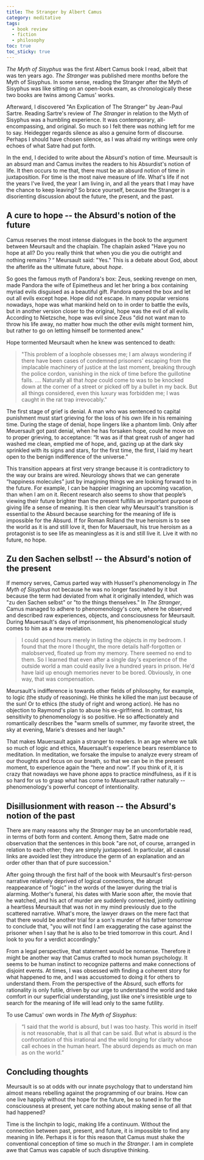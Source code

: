 ```yaml
---
title: The Stranger by Albert Camus
category: meditative
tags:
  - book review
  - fiction
  - philosophy
toc: true
toc_sticky: true
---
```


*The Myth of Sisyphus* was the first Albert Camus book I read, albeit that was ten years ago. *The Stranger* was published mere months before the Myth of Sisyphus. In some sense, reading the Stranger after the Myth of Sisyphus was like sitting on an open-book exam, as chronologically these two books are twins among Camus' works. 

Afterward, I discovered "An Explication of The Stranger" by Jean-Paul Sartre. Reading Sartre's review of *The Stranger* in relation to the Myth of Sisyphus was a humbling experience. It was contemporary, all-encompassing, and original. So much so I felt there was nothing left for me to say. Heidegger regards silence as also a genuine form of discourse. Perhaps I should have chosen silence, as I was afraid my writings were only echoes of what Satre had put forth. 

In the end, I decided to write about the Absurd's notion of time. Meursault is an absurd man and Camus invites the readers to his Absurdist's notion of life. It then occurs to me that, there must be an absurd notion of time in juxtaposition. For time is the most naive measure of life. What's life if not the years I've lived, the year I am living in, and all the years that I may have the chance to keep leaving? So brace yourself, because the Stranger is a disorienting discussion about the future, the present, and the past. 

## A cure to hope -- the Absurd's notion of the future

Camus reserves the most intense dialogues in the book to the argument between Meursault and the chaplain. The chaplain asked "Have you no hope at all? Do you really think that when you die you die outright and nothing remains？“ Meursault said: "Yes." This is a debate about God, about the afterlife as the ultimate future, about *hope*.

So goes the famous myth of Pandora's box: Zeus, seeking revenge on men, made Pandora the wife of Epimetheus and let her bring a box containing myriad evils disguised as a beautiful gift. Pandora opened the box and let out all evils except hope. Hope did not escape. In many popular versions nowadays, hope was what mankind held on to in order to battle the evils, but in another version closer to the original, hope was the evil of all evils. According to Nietzsche, hope was evil since Zeus "did not want man to throw his life away, no matter how much the other evils might torment him, but rather to go on letting himself be tormented anew." 

Hope tormented Meursault when he knew was sentenced to death:

>"This problem of a loophole obsesses me; I am always wondering if there have been cases of condemned prisoners' escaping from the implacable machinery of justice at the last moment, breaking through the police cordon, vanishing in the nick of time before the guillotine falls. .... Naturally all that *hope* could come to was to be knocked down at the corner of a street or picked off by a bullet in my back. But all things considered, even this luxury was forbidden me; I was caught in the rat trap irrevocably."

The first stage of grief is denial. A man who was sentenced to capital punishment must start grieving for the loss of his own life in his remaining time. During the stage of denial, hope lingers like a phantom limb. Only after Meuersault got past denial, when he has forsaken hope, could he move on to proper grieving, to acceptance: “It was as if that great rush of anger had washed me clean, emptied me of hope, and, gazing up at the dark sky sprinkled with its signs and stars, for the first time, the first, I laid my heart open to the benign indifference of the universe.”

This transition appears at first very strange because it is contradictory to the way our brains are wired. Neurology shows that we can generate “happiness molecules” just by imagining things we are looking forward to in the future. For example, I can be happier imagining an upcoming vacation, than when I am on it. Recent research also seems to show that people’s viewing their future brighter than the present fulfills an important purpose of giving life a sense of meaning. It is then clear why Meursault's transition is essential to the Absurd because searching for the meaning of life is impossible for the Absurd. If for Roman Rolland the true heroism is to see the world as it is and still love it, then for Mauersault, his true heroism as a protagonist is to see life as meaningless as it is and still live it. Live it with no future, no hope.

## Zu den Sachen selbst! -- the Absurd's notion of the present

If memory serves, Camus parted way with Husserl's phenomenology in *The Myth of Sisyphus* not because he was no longer fascinated by it but because the term had deviated from what it originally intended, which was "zu den Sachen selbst" or "to the things thenselves." In *The Stranger*, Camus managed to adhere to phenomenology's core, where he observed and described raw experiences, objects, and consciousness for Meursault. During Mauersault's days of imprisonment, his phenomenological study comes to him as a new revelation.

> I could spend hours merely in listing the objects in my bedroom. I found that the more I thought, the more details half-forgotten or malobserved, floated up from my memory. There seemed no end to them. So I learned that even after a single day's experience of the outside world a man could easily live a hundred years in prison. He'd have laid up enough memories never to be bored. Obviously, in one way, that was compensation. 

Meursault's indifference is towards other fields of philosophy, for example, to logic (the study of reasoning). He thinks he killed the man just because of the sun! Or to ethics (the study of right and wrong action). He has no objection to Raymond's plan to abuse his ex-girlfriend. In contrast, his sensitivity to phenomenology is so positive. He so affectionately and romantically describes the "warm smells of summer, my favorite street, the sky at evening, Marie's dresses and her laugh."

That makes Mauersault again a stranger to readers. In an age where we talk so much of logic and ethics, Mauersault's experience bears resemblance to meditation. In meditation, we forsake the impulse to analyze every stream of our thoughts and focus on our breath, so that we can be in the present moment, to experience again the “here and now”. If you think of it, it is crazy that nowadays we have phone apps to practice mindfulness, as if it is so hard for us to grasp what has come to Mauersault rather naturally -- phenomenology's powerful concept of intentionality. 


## Disillusionment with reason -- the Absurd's notion of the past

There are many reasons why *the Stranger* may be an uncomfortable read, in terms of both form and content. Among them, Satre made one observation that the sentences in this book "are not, of course, arranged in relation to each other; they are simply juxtaposed. In particular, all causal links are avoided lest they introduce the germ of an explanation and an order other than that of pure succession."


After going through the first half of the book with Meursault's first-person narrative relatively deprived of logical connections, the abrupt reappearance of "logic" in the words of the lawyer during the trial is alarming. Mother's funeral, his dates with Marie soon after, the movie that he watched, and his act of murder are suddenly connected, jointly outlining a heartless  Meursault that was not in my mind previously due to the scattered narrative. What's more, the lawyer draws on the mere fact that that there would be another trial for a son's murder of his father tomorrow to conclude that, "you will not find I am exaggerating the case against the prisoner when I say that he is also to be tried tomorrow in this court. And I look to you for a verdict accordingly." 


From a legal perspective, that statement would be nonsense. Therefore it might be another way that Camus crafted to mock human psychology. It seems to be human instinct to recognize patterns and make connections of disjoint events. At times, I was obsessed with finding a coherent story for what happened to me, and I was accustomed to doing it for others to understand them. From the perspective of the Absurd, such efforts for rationality is only futile, driven by our urge to understand the world and take comfort in our superficial understanding, just like one's irresistible urge to search for the meaning of life will lead only to the same futility. 

To use Camus' own words in *The Myth of Sisyphus*:

>“I said that the world is absurd, but I was too hasty. This world in itself is not reasonable, that is all that can be said. But what is absurd is the confrontation of this irrational and the wild longing for clarity whose call echoes in the human heart. The absurd depends as much on man as on the world.”
 

## Concluding thoughts

Meursault is so at odds with our innate psychology that to understand him almost means rebelling against the programming of our brains. How can one live happily without the hope for the future, be so tuned in for the consciousness at present, yet care nothing about making sense of all that had happened?

Time is the linchpin to logic, making life a continuum. Without the connection between past, present, and future, it is impossible to find any meaning in life. Perhaps it is for this reason that Camus must shake the conventional conception of time so much in *the Stranger*. I am in complete awe that Camus was capable of such disruptive thinking.
